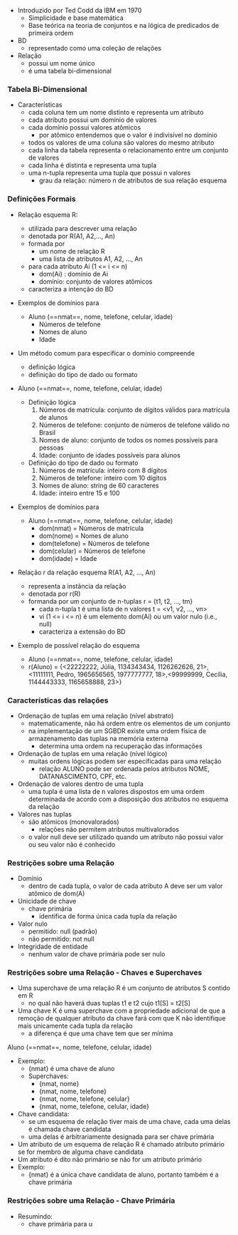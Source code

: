 - Introduzido por Ted Codd da IBM em 1970
	- Simplicidade e base matemática
	- Base teórica na teoria de conjuntos e na lógica de predicados de primeira ordem
- BD
	- representado como uma coleção de relações
- Relação
	- possui um nome único
	- é uma tabela bi-dimensional

### Tabela Bi-Dimensional
- Características
	- cada coluna tem um nome distinto e representa um atributo
	- cada atributo possui um domínio de valores
	- cada domínio possui valores atômicos
		- por atômico entendemos que o valor é indivisível no domínio
	- todos os valores de uma coluna são valores do mesmo atributo
	- cada linha da tabela representa o relacionamento entre um conjunto de valores
	- cada linha é distinta e representa uma tupla
	- uma n-tupla representa uma tupla que possui n valores
		- grau da relação: número n de atributos de sua relação esquema

### Definições Formais
- Relação esquema R:
	- utilizada para descrever uma relação
	- denotada por R(A1, A2,..., An)
	- formada por
		- um nome de relação R
		- uma lista de atributos A1, A2, ..., An
	- para cada atributo Ai (1 <= i <= n)
		- dom(Ai) : domínio de Ai
		- domínio: conjunto de valores atômicos
	- caracteriza a intenção do BD
- Exemplos de domínios para
	- Aluno (==nmat==, nome, telefone, celular, idade)
		- Números de telefone
		- Nomes de aluno
		- Idade
- Um método comum para especificar o domínio compreende
	- definição lógica
	- definição do tipo de dado ou formato
- Aluno (==nmat==, nome, telefone, celular, idade)
	- Definição lógica
		1. Números de matrícula: conjunto de dígitos válidos para matrícula de alunos
		2. Números de telefone: conjunto de números de telefone válido no Brasil
		3. Nomes de aluno: conjunto de todos os nomes possíveis para pessoas
		4. Idade: conjunto de idades possíveis para alunos
	- Definição do tipo de dado ou formato
		1. Números de matrícula: inteiro com 8 dígitos
		2. Números de telefone: inteiro com 10 dígitos
		3. Nomes de aluno: string de 60 caracteres
		4. Idade: inteiro entre 15 e 100
- Exemplos de domínios para
	-  Aluno (==nmat==, nome, telefone, celular, idade)
		- dom(nmat) = Números de matrícula
		- dom(nome) = Nomes de aluno
		- dom(telefone) = Números de telefone
		- dom(celular) = Números de telefone
		- dom(idade) = Idade
- Relação r da relação esquema R(A1, A2, ..., An)
	- representa a instância da relação
	- denotada por r(R)
	- formanda por um conjunto de n-tuplas r = {t1, t2, ..., tm}
		- cada n-tupla t é uma lista de n valores t = <v1, v2, ..., vn>
		- vi (1 <= i <= n) é um elemento dom(Ai) ou um valor nulo (i.e., null)
		- caracteriza a extensão do BD

- Exemplo de possível relação do esquema
	- Aluno (==nmat==, nome, telefone, celular, idade)
	- r(Aluno) = {<22222222, Júlia, 1134343434, 1126262626, 21>,<11111111, Pedro, 1965656565, 1977777777, 18>,<99999999, Cecília, 1144443333, 1165658888, 23>}

### Características das relações
- Ordenação de tuplas em uma relação (nível abstrato)
	- matematicamente, não há ordem entre os elementos de um conjunto
	- na implementação de um SGBDR existe uma ordem física de armazenamento das tuplas na memória externa
		- determina uma ordem na recuperação das informações
- Ordenação de tuplas em uma relação (nível lógico)
	- muitas ordens lógicas podem ser especificadas para uma relação
		- relação ALUNO pode ser ordenada pelos atributos NOME, DATANASCIMENTO, CPF, etc.
- Ordenação de valores dentro de uma tupla
	- uma tupla é uma lista de n valores dispostos em uma ordem determinada de acordo com a disposição dos atributos no esquema da relação
- Valores nas tuplas
	- são atômicos (monovalorados)
		- relações não permitem atributos multivalorados
	- o valor null deve ser utilizado quando um atributo não possui valor ou seu valor não é conhecido 

### Restrições sobre uma Relação
- Domínio
	- dentro de cada tupla, o valor de cada atributo A deve ser um valor atômico de dom(A)
- Unicidade de chave
	- chave primária
		- identifica de forma única cada tupla da relação
- Valor nulo
	- permitido: null (padrão)
	- não permitido: not null
- Integridade de entidade
	- nenhum valor de chave primária pode ser nulo

### Restrições sobre uma Relação - Chaves e Superchaves
- Uma superchave de uma relação R é um conjunto de atributos S contido em R
	- no qual não haverá duas tuplas t1 e t2 cujo t1[S] = t2[S]
- Uma chave K é uma superchave com a propriedade adicional de que a remoção de qualquer atributo da chave fará com que K não identifique mais unicamente cada tupla da relação
	- a diferença é que uma chave tem que ser mínima

Aluno (==nmat==, nome, telefone, celular, idade)
- Exemplo:
	- {nmat} é uma chave de aluno
	- Superchaves:
		- {nmat, nome}
		- {nmat, nome, telefone}
		- {nmat, nome, telefone, celular}
		- {nmat, nome, telefone, celular, idade}
- Chave candidata:
	- se um esquema de relação tiver mais de uma chave, cada uma delas é chamada chave candidata
	- uma delas é arbitrariamente designada para ser chave primária
- Um atributo de um esquema de relação R é chamado atributo primário se for membro de alguma chave candidata
- Um atributo é dito não primário se não for um atributo primário
- Exemplo:
	- {nmat} é a única chave candidata de aluno, portanto também é a chave primária

### Restrições sobre uma Relação - Chave Primária
- Resumindo:
	- chave primária para u